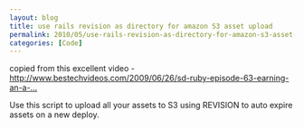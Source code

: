```yaml
---
layout: blog
title: use rails revision as directory for amazon S3 asset upload
permalink: 2010/05/use-rails-revision-as-directory-for-amazon-s3-asset-upload
categories: [Code]
---
```


<p>copied from this excellent video - <a href="http://www.bestechvideos.com/2009/06/26/sd-ruby-episode-63-earning-an-a-in-yslow" title="http://www.bestechvideos.com/2009/06/26/sd-ruby-episode-63-earning-an-a-in-yslow">http://www.bestechvideos.com/2009/06/26/sd-ruby-episode-63-earning-an-a-...</a></p>
<p>Use this script to upload all your assets to S3 using REVISION to auto expire assets on a new deploy.</p>

<script src="https://gist.github.com/860764.js?file=amazon-s3-upload.rb"></script>
